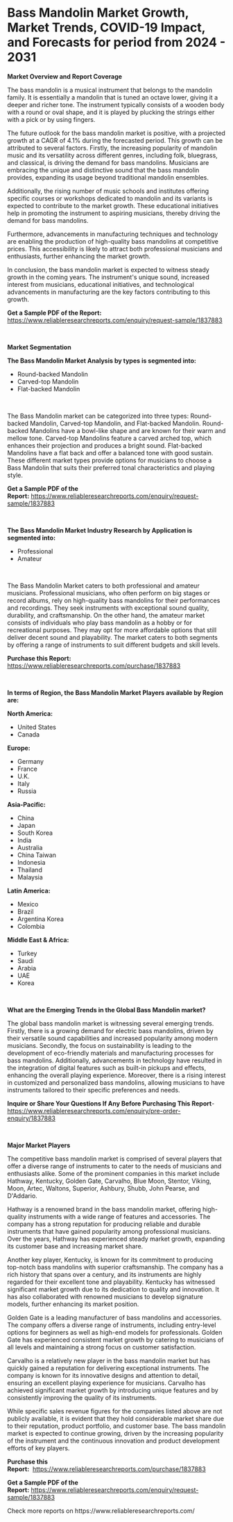 <p><h1>Bass Mandolin Market Growth, Market Trends, COVID-19 Impact, and Forecasts for period from 2024 - 2031</h1></p><p><strong>Market Overview and Report Coverage</strong></p>
<p><p>The bass mandolin is a musical instrument that belongs to the mandolin family. It is essentially a mandolin that is tuned an octave lower, giving it a deeper and richer tone. The instrument typically consists of a wooden body with a round or oval shape, and it is played by plucking the strings either with a pick or by using fingers.</p><p>The future outlook for the bass mandolin market is positive, with a projected growth at a CAGR of 4.1% during the forecasted period. This growth can be attributed to several factors. Firstly, the increasing popularity of mandolin music and its versatility across different genres, including folk, bluegrass, and classical, is driving the demand for bass mandolins. Musicians are embracing the unique and distinctive sound that the bass mandolin provides, expanding its usage beyond traditional mandolin ensembles.</p><p>Additionally, the rising number of music schools and institutes offering specific courses or workshops dedicated to mandolin and its variants is expected to contribute to the market growth. These educational initiatives help in promoting the instrument to aspiring musicians, thereby driving the demand for bass mandolins.</p><p>Furthermore, advancements in manufacturing techniques and technology are enabling the production of high-quality bass mandolins at competitive prices. This accessibility is likely to attract both professional musicians and enthusiasts, further enhancing the market growth.</p><p>In conclusion, the bass mandolin market is expected to witness steady growth in the coming years. The instrument's unique sound, increased interest from musicians, educational initiatives, and technological advancements in manufacturing are the key factors contributing to this growth.</p></p>
<p><strong>Get a Sample PDF of the Report:</strong> <a href="https://www.reliableresearchreports.com/enquiry/request-sample/1837883">https://www.reliableresearchreports.com/enquiry/request-sample/1837883</a></p>
<p>&nbsp;</p>
<p><strong>Market Segmentation</strong></p>
<p><strong>The Bass Mandolin Market Analysis by types is segmented into:</strong></p>
<p><ul><li>Round-backed Mandolin</li><li>Carved-top Mandolin</li><li>Flat-backed Mandolin</li></ul></p>
<p>&nbsp;</p>
<p><p>The Bass Mandolin market can be categorized into three types: Round-backed Mandolin, Carved-top Mandolin, and Flat-backed Mandolin. Round-backed Mandolins have a bowl-like shape and are known for their warm and mellow tone. Carved-top Mandolins feature a carved arched top, which enhances their projection and produces a bright sound. Flat-backed Mandolins have a flat back and offer a balanced tone with good sustain. These different market types provide options for musicians to choose a Bass Mandolin that suits their preferred tonal characteristics and playing style.</p></p>
<p><strong>Get a Sample PDF of the Report:</strong>&nbsp;<a href="https://www.reliableresearchreports.com/enquiry/request-sample/1837883">https://www.reliableresearchreports.com/enquiry/request-sample/1837883</a></p>
<p>&nbsp;</p>
<p><strong>The Bass Mandolin Market Industry Research by Application is segmented into:</strong></p>
<p><ul><li>Professional</li><li>Amateur</li></ul></p>
<p>&nbsp;</p>
<p><p>The Bass Mandolin Market caters to both professional and amateur musicians. Professional musicians, who often perform on big stages or record albums, rely on high-quality bass mandolins for their performances and recordings. They seek instruments with exceptional sound quality, durability, and craftsmanship. On the other hand, the amateur market consists of individuals who play bass mandolin as a hobby or for recreational purposes. They may opt for more affordable options that still deliver decent sound and playability. The market caters to both segments by offering a range of instruments to suit different budgets and skill levels.</p></p>
<p><strong>Purchase this Report:</strong>&nbsp; <a href="https://www.reliableresearchreports.com/purchase/1837883">https://www.reliableresearchreports.com/purchase/1837883</a></p>
<p>&nbsp;</p>
<p><strong>In terms of Region, the Bass Mandolin Market Players available by Region are:</strong></p>
<p>
    <p> <strong> North America: </strong>
        <ul>
            <li>United States</li>
            <li>Canada</li>
        </ul>
        </p> 
    <p> <strong> Europe: </strong>
        <ul>
            <li>Germany</li>
            <li>France</li>
            <li>U.K.</li>
            <li>Italy</li>
            <li>Russia</li>
        </ul>
        </p> 
    <p> <strong> Asia-Pacific: </strong>
        <ul>
            <li>China</li>
            <li>Japan</li>
            <li>South Korea</li>
            <li>India</li>
            <li>Australia</li>
            <li>China Taiwan</li>
            <li>Indonesia</li>
            <li>Thailand</li>
            <li>Malaysia</li>
        </ul>
        </p> 
    <p> <strong> Latin America: </strong>
        <ul>
            <li>Mexico</li>
            <li>Brazil</li>
            <li>Argentina Korea</li>
            <li>Colombia</li>
        </ul>
        </p> 
    <p> <strong> Middle East & Africa: </strong>
        <ul>
            <li>Turkey</li>
            <li>Saudi</li>
            <li>Arabia</li>
            <li>UAE</li>
            <li>Korea</li>
        </ul>
    </p>
    </p>
<p>&nbsp;</p>
<p><strong>What are the Emerging Trends in the Global Bass Mandolin market?</strong></p>
<p><p>The global bass mandolin market is witnessing several emerging trends. Firstly, there is a growing demand for electric bass mandolins, driven by their versatile sound capabilities and increased popularity among modern musicians. Secondly, the focus on sustainability is leading to the development of eco-friendly materials and manufacturing processes for bass mandolins. Additionally, advancements in technology have resulted in the integration of digital features such as built-in pickups and effects, enhancing the overall playing experience. Moreover, there is a rising interest in customized and personalized bass mandolins, allowing musicians to have instruments tailored to their specific preferences and needs.</p></p>
<p><strong>Inquire or Share Your Questions If Any Before Purchasing This Report</strong>- <a href="https://www.reliableresearchreports.com/enquiry/pre-order-enquiry/1837883">https://www.reliableresearchreports.com/enquiry/pre-order-enquiry/1837883</a></p>
<p>&nbsp;</p>
<p><strong>Major Market Players</strong></p>
<p><p>The competitive bass mandolin market is comprised of several players that offer a diverse range of instruments to cater to the needs of musicians and enthusiasts alike. Some of the prominent companies in this market include Hathway, Kentucky, Golden Gate, Carvalho, Blue Moon, Stentor, Viking, Moon, Artec, Waltons, Superior, Ashbury, Shubb, John Pearse, and D'Addario. </p><p>Hathway is a renowned brand in the bass mandolin market, offering high-quality instruments with a wide range of features and accessories. The company has a strong reputation for producing reliable and durable instruments that have gained popularity among professional musicians. Over the years, Hathway has experienced steady market growth, expanding its customer base and increasing market share.</p><p>Another key player, Kentucky, is known for its commitment to producing top-notch bass mandolins with superior craftsmanship. The company has a rich history that spans over a century, and its instruments are highly regarded for their excellent tone and playability. Kentucky has witnessed significant market growth due to its dedication to quality and innovation. It has also collaborated with renowned musicians to develop signature models, further enhancing its market position.</p><p>Golden Gate is a leading manufacturer of bass mandolins and accessories. The company offers a diverse range of instruments, including entry-level options for beginners as well as high-end models for professionals. Golden Gate has experienced consistent market growth by catering to musicians of all levels and maintaining a strong focus on customer satisfaction.</p><p>Carvalho is a relatively new player in the bass mandolin market but has quickly gained a reputation for delivering exceptional instruments. The company is known for its innovative designs and attention to detail, ensuring an excellent playing experience for musicians. Carvalho has achieved significant market growth by introducing unique features and by consistently improving the quality of its instruments.</p><p>While specific sales revenue figures for the companies listed above are not publicly available, it is evident that they hold considerable market share due to their reputation, product portfolio, and customer base. The bass mandolin market is expected to continue growing, driven by the increasing popularity of the instrument and the continuous innovation and product development efforts of key players.</p></p>
<p><strong>Purchase this Report:</strong>&nbsp;&nbsp;<a href="https://www.reliableresearchreports.com/purchase/1837883">https://www.reliableresearchreports.com/purchase/1837883</a></p>
<p></p>
<p><strong>Get a Sample PDF of the Report:</strong>&nbsp;<a href="https://www.reliableresearchreports.com/enquiry/request-sample/1837883">https://www.reliableresearchreports.com/enquiry/request-sample/1837883</a></p>
<p>Check more reports on https://www.reliableresearchreports.com/</p>